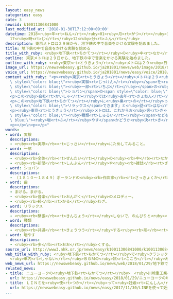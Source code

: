 ```yaml
---
layout: easy_news
categories: easy
cate: 3
newsid: k10011306841000
last_modified_at: '2018-01-30T17:12:00+09:00'
datetime: 2018<ruby>年<rt>ねん</rt></ruby>01<ruby>月<rt>がつ</rt></ruby>30<ruby>日<rt>にち</rt></ruby>
  17<ruby>時<rt>じ</rt></ruby>12<ruby>分<rt>ふん</rt></ruby>
description: 東京メトロは２９日から、地下鉄の中で音楽をかける実験を始めました。
title: 地下鉄の中で音楽をかける実験を始める
title_with_ruby: <ruby>地下鉄<rt>ちかてつ</rt></ruby>の<ruby>中<rt>なか</rt></ruby>で<ruby>音楽<rt>おんがく</rt></ruby>をかける<ruby>実験<rt>じっけん</rt></ruby>を<ruby>始<rt>はじ</rt></ruby>める
outline: 東京メトロは２９日から、地下鉄の中で音楽をかける実験を始めました。
outline_with_ruby: <ruby>東京<rt>とうきょう</rt></ruby>メトロは２９<ruby>日<rt>にち</rt></ruby>から、<ruby>地下鉄<rt>ちかてつ</rt></ruby>の<ruby>中<rt>なか</rt></ruby>で<ruby>音楽<rt>おんがく</rt></ruby>をかける<ruby>実験<rt>じっけん</rt></ruby>を<ruby>始<rt>はじ</rt></ruby>めました。
image_url: https://newswebeasy.github.io/ja201801/news/web/image/2018/01/29/K10011306841_1801291645_1801291646_01_03.jpg
voice_url: https://newswebeasy.github.io/ja201801/news/easy/voice/2018/01/30/k10011306841000.mp3
content_with_ruby: "<p><ruby>東京<rt>とうきょう</rt></ruby>メトロは２９<ruby>日<rt>にち</rt></ruby>から、<ruby>地下鉄<rt>ちかてつ</rt></ruby>の<ruby>中<rt>なか</rt></ruby>で<ruby>音楽<rt>おんがく</rt></ruby>をかける<span\
  \ style=\"color: blue;\"><ruby>実験<rt>じっけん</rt></ruby></span>を<ruby>始<rt>はじ</rt></ruby>めました。<ruby>日比谷線<rt>ひびやせん</rt></ruby>の<span\
  \ style=\"color: blue;\"><ruby>一部<rt>いちぶ</rt></ruby></span>の<ruby>地下鉄<rt>ちかてつ</rt></ruby>で<ruby>午前<rt>ごぜん</rt></ruby>１０<ruby>時<rt>じ</rt></ruby>から<ruby>午後<rt>ごご</rt></ruby>２<ruby>時<rt>じ</rt></ruby>の<ruby>間<rt>あいだ</rt></ruby>、<ruby>小<rt>ちい</rt></ruby>さな<ruby>音<rt>おと</rt></ruby>で<span\
  \ style=\"color: blue;\">ショパン</span>の<span style=\"color: blue;\"><ruby>曲<rt>きょく</rt></ruby></span>などをかけます。</p>\n\
  <p>この<ruby>会社<rt>かいしゃ</rt></ruby>では<ruby>去年<rt>きょねん</rt></ruby>７<ruby>月<rt>がつ</rt></ruby>、<ruby>間違<rt>まちが</rt></ruby>えて<ruby>地下鉄<rt>ちかてつ</rt></ruby>の<ruby>中<rt>なか</rt></ruby>で<ruby>音楽<rt>おんがく</rt></ruby>をかけたことがありました。このとき、<ruby>音楽<rt>おんがく</rt></ruby>があったほうがいいという<ruby>意見<rt>いけん</rt></ruby>がインターネットなどにたくさん<ruby>出<rt>で</rt></ruby>ました。このため、<ruby>会社<rt>かいしゃ</rt></ruby>は<ruby>地下鉄<rt>ちかてつ</rt></ruby>の<ruby>中<rt>なか</rt></ruby>で<ruby>音楽<rt>おんがく</rt></ruby>をかけてみることにしました。</p>\n\
  <p>この<ruby>地下鉄<rt>ちかてつ</rt></ruby>に<ruby>乗<rt>の</rt></ruby>っていた２３<ruby>歳<rt>さい</rt></ruby>の<ruby>男性<rt>だんせい</rt></ruby>は、「しばらくしてから、<ruby>音楽<rt>おんがく</rt></ruby>に<ruby>気<rt>き</rt></ruby>がつきました。<span\
  \ style=\"color: blue;\">リラックス</span>できます」と<ruby>話<rt>はな</rt></ruby>していました。</p>\n\
  <p><ruby>東京<rt>とうきょう</rt></ruby>メトロは、これからお<ruby>客<rt>きゃく</rt></ruby>さんの<ruby>意見<rt>いけん</rt></ruby>を<ruby>聞<rt>き</rt></ruby>いて、<ruby>音楽<rt>おんがく</rt></ruby>をかける<ruby>時間<rt>じかん</rt></ruby>や<span\
  \ style=\"color: blue;\"><ruby>種類<rt>しゅるい</rt></ruby></span>などを<span style=\"color:\
  \ blue;\"><ruby>増<rt>ふ</rt></ruby>やす</span>かどうか<ruby>決<rt>き</rt></ruby>めると<ruby>言<rt>い</rt></ruby>っています。</p>\n\
  <p></p>\n<p></p>"
words:
- word: 実験
  descriptions:
  - <ruby><rb>実際</rb><rt>じっさい</rt></ruby>にためしてみること。
- word: 一部
  descriptions:
  - <ruby><rb>全体</rb><rt>ぜんたい</rt></ruby>の<ruby><rb>中</rb><rt>なか</rt></ruby>の、ある<ruby><rb>部分</rb><rt>ぶぶん</rt></ruby>。
  - <ruby><rb>新聞</rb><rt>しんぶん</rt></ruby>や<ruby><rb>雑誌</rb><rt>ざっし</rt></ruby>などを<ruby><rb>数</rb><rt>かぞ</rt></ruby>えるときの、<ruby><rb>一</rb><rt>ひと</rt></ruby>つ。
- word: ショパン
  descriptions:
  - （１８１０～１８４９）ポーランドの<ruby><rb>作曲家</rb><rt>さっきょくか</rt></ruby>。「ピアノの<ruby><rb>詩人</rb><rt>しじん</rt></ruby>」といわれた。「<ruby><rb>小犬</rb><rt>こいぬ</rt></ruby>のワルツ」「<ruby><rb>別</rb><rt>わか</rt></ruby>れの<ruby><rb>曲</rb><rt>きょく</rt></ruby>」などがある。
- word: 曲
  descriptions:
  - まげる。まがる。
  - <ruby><rb>音楽</rb><rt>おんがく</rt></ruby>のメロディー。
  - <ruby><rb>軽</rb><rt>かる</rt></ruby>わざ。
- word: リラックス
  descriptions:
  - <ruby><rb>緊張</rb><rt>きんちょう</rt></ruby>しないで、のんびりと<ruby><rb>楽</rb><rt>らく</rt></ruby>にすること。
- word: 種類
  descriptions:
  - <ruby><rb>共通</rb><rt>きょうつう</rt></ruby>する<ruby><rb>形</rb><rt>かたち</rt></ruby>や<ruby><rb>性質</rb><rt>せいしつ</rt></ruby>によって<ruby><rb>分</rb><rt>わ</rt></ruby>けたもの。
- word: 増やす
  descriptions:
  - <ruby><rb>多</rb><rt>おお</rt></ruby>くする。
source_url: http://www3.nhk.or.jp/news/easy/k10011306841000/k10011306841000.html
web_title_with_ruby: <ruby>地下鉄<rt>ちかてつ</rt></ruby>で<ruby>クラシック<rt>くらしっく</rt></ruby>
  <ruby>車内<rt>しゃない</rt></ruby>ＢＧＭの<ruby>試<rt>こころ</rt></ruby>み
web_news_url: https://newswebeasy.github.io/news/web/2018/01/29/地下鉄でクラシック-車内BGMの試み
related_news:
- title: ニューヨークの<ruby>地下鉄<rt>ちかてつ</rt></ruby>　<ruby>川崎重工業<rt>かわさきじゅうこうぎょう</rt></ruby>に１６００<ruby>両<rt>りょう</rt></ruby>の<ruby>注文<rt>ちゅうもん</rt></ruby>
  url: https://newswebeasy.github.io/news/easy/2018/01/29/ニューヨークの地下鉄-川崎重工業に1600両の注文
- title: ＬＩＮＥを<ruby>使<rt>つか</rt></ruby>って<ruby>妊娠<rt>にんしん</rt></ruby>している<ruby>人<rt>ひと</rt></ruby>に<ruby>電車<rt>でんしゃ</rt></ruby>の<ruby>席<rt>せき</rt></ruby>を<ruby>譲<rt>ゆず</rt></ruby>る
  url: https://newswebeasy.github.io/news/easy/2017/11/30/LINEを使って妊娠している人に電車の席を譲る
...
```

